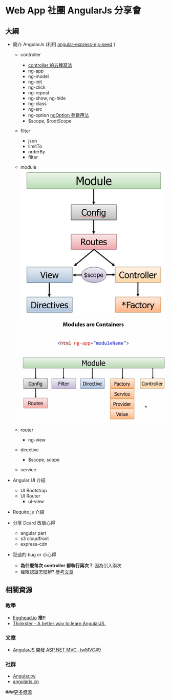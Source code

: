 # Web App 社團 AngularJs 分享會

## 大綱

* 簡介 AngularJs (利用 [angular-express-ejs-seed](https://github.com/maru0923/angular-express-ejs-seed) )

	- controller
	
		* [controller 的五種寫法](http://blog.miniasp.com/post/2013/07/23/AngularJS-five-ways-to-register-ngController.aspx)
		* ng-app
		* ng-model
		* ng-init
		* ng-click		
		* ng-repeat
		* ng-show, ng-hide
		* ng-class
		* ng-src
		* ng-option [ngOption 參數用法](http://blog.miniasp.com/post/2013/05/12/AngularJS-ng-module-select-ngOptions-usage-samples.aspx)
		* $scope, $rootScope

	- filter
		* json
		* limitTo
		* orderBy
		* filter
				
	- module
		![Angular Hierachy](hierachy.png) 
		![Angular Module](module.png)  

		
	- router
		* ng-view
		
	- directive
		* $scope, scope
	
	- service

* Angular UI 介紹
	
	- UI Bootstrap
	- UI Router
		* ui-view

* Require.js 介紹

* 分享 Dcard 改版心得
	- angular part
	- s3 	cloudfront
	- express-cdn

* 犯過的 bug or 小心得
	- __為什麼每次 controller 都執行兩次？__ 因為引入兩次
	- 權限認證怎麼辦? [參考文章](https://github.com/witoldsz/angular-http-auth) 

## 相關資源

### 教學
- [Egghead.io](http://www.egghead.io/) __推!!__
- [Thinkster - A better way to learn AngularJS.](http://www.thinkster.io/)

### 文章
- [AngularJS 開發 ASP.NET MVC -twMVC#9](https://speakerdeck.com/twmvc/angularjs-kai-fa-asp-dot-net-mvc-twmvc-number-9)

### 社群
- [Angular.tw](http://www.facebook.com/groups/augularjs.tw)
- [angularjs.cn](http://angularjs.cn/)


###[更多資源](https://github.com/jmcunningham/AngularJS-Learning)

